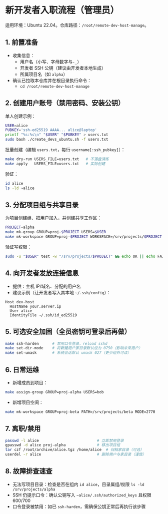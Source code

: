# 新开发者入职流程（管理员）

适用环境：Ubuntu 22.04。仓库路径：`/root/remote-dev-host-manage`。

## 1. 前置准备
- 收集信息：
  - 用户名（小写、字母数字与`-_`）
  - 开发者 SSH 公钥（建议由开发者本地生成）
  - 所属项目名（如 `alpha`）
- 确认已拉取本仓库并在根目录执行命令：
  - `cd /root/remote-dev-host-manage`

## 2. 创建用户账号（禁用密码、安装公钥）
单人创建示例：
```bash
USER=alice
PUBKEY='ssh-ed25519 AAAA... alice@laptop'
printf "%s:%s\n" "$USER" "$PUBKEY" > users.txt
sudo bash ./create_devs_ubuntu.sh -f users.txt
```

批量创建（编辑 `users.txt`，每行 `username[:ssh_pubkey]`）：
```bash
make dry-run USERS_FILE=users.txt   # 不落盘演练
make apply   USERS_FILE=users.txt   # 实际创建
```

验证：
```bash
id alice
ls -ld ~alice
```

## 3. 分配项目组与共享目录
为项目创建组、把用户加入，并创建共享工作区：
```bash
PROJECT=alpha
make mk-group GROUP=proj-$PROJECT USERS=$USER
make mk-workspace GROUP=proj-$PROJECT WORKSPACE=/srv/projects/$PROJECT MODE=2770 STICKY=0
```

验证写权限：
```bash
sudo -u "$USER" test -w "/srv/projects/$PROJECT" && echo OK || echo FAIL
```

## 4. 向开发者发放连接信息
- 提供：主机 IP/域名、分配的用户名
- 建议示例（让开发者写入其本地 `~/.ssh/config`）：
```sshconfig
Host dev-host
  HostName your.server.ip
  User alice
  IdentityFile ~/.ssh/id_ed25519
```

## 5. 可选安全加固（全员密钥可登录后再做）
```bash
make ssh-harden      # 禁用口令登录，reload sshd
make set-dir-mode    # 将新建用户家目录默认设为 0750（影响未来用户）
make set-umask       # 系统会话默认 umask 027（更少组外可读）
```

## 6. 日常运维
- 新增成员到项目：
```bash
make assign-group GROUP=proj-alpha USERS=bob
```
- 新增项目空间：
```bash
make mk-workspace GROUP=proj-beta PATH=/srv/projects/beta MODE=2770
```

## 7. 离职/禁用
```bash
passwd -l alice                          # 立即禁用登录
gpasswd -d alice proj-alpha              # 移出项目组
tar czf /root/archive/alice.tgz /home/alice  # 归档家目录（可选）
userdel -r alice                         # 删除用户与家目录（谨慎）
```

## 8. 故障排查速查
- 无法写项目目录：检查是否在组内 `id alice`，目录属组/权限 `ls -ld /srv/projects/alpha`
- SSH 仍提示口令：确认公钥写入 `~alice/.ssh/authorized_keys` 且权限 600/700
- 口令登录被禁用：如已 `ssh-harden`，需确保公钥正常后再执行该步骤
